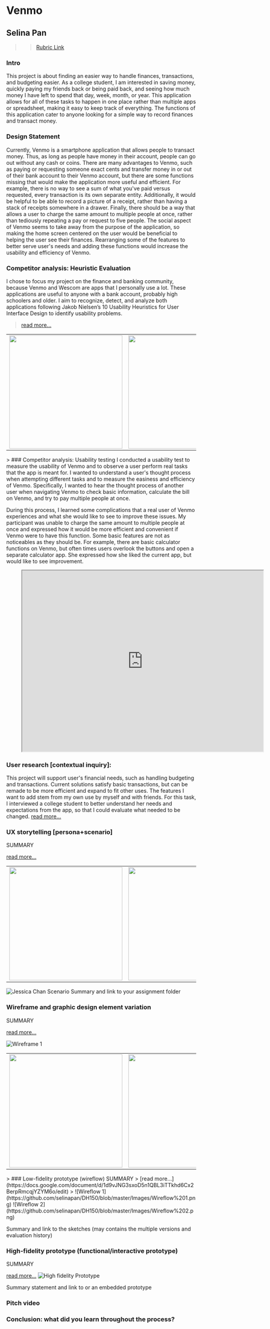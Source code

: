 # Venmo
## Selina Pan
>> [Rubric Link](https://docs.google.com/document/d/1btlTJ4O3vTVC_oZBR0vBykiYGT0_3Jxn26BaGNcndQ0/edit)
### Intro
This project is about finding an easier way to handle finances, transactions, and budgeting easier. As a college student, I am interested in saving money, quickly paying my friends back or being paid back, and seeing how much money I have left to spend that day, week, month, or year. This application allows for all of these tasks to happen in one place rather than multiple apps or spreadsheet, making it easy to keep track of everything. The functions of this application cater to anyone looking for a simple way to record finances and transact money.
>
### Design Statement
Currently, Venmo is a smartphone application that allows people to transact money. Thus, as long as people have money in their account, people can go out without any cash or coins. There are many advantages to Venmo, such as paying or requesting someone exact cents and transfer money in or out of their bank account to their Venmo account, but there are some functions missing that would make the application more useful and efficient. For example, there is no way to see a sum of what you've paid versus requested, every transaction is its own separate entity. Additionally, it would be helpful to be able to record a picture of a receipt, rather than having a stack of receipts somewhere in a drawer. Finally, there should be a way that allows a user to charge the same amount to multiple people at once, rather than tediously repeating a pay or request to five people. The social aspect of Venmo seems to take away from the purpose of the application, so making the home screen centered on the user would be beneficial to helping the user see their finances. Rearranging some of the features to better serve user's needs and adding these functions would increase the usability and efficiency of Venmo.
>
### Competitor analysis: Heuristic Evaluation
I chose to focus my project on the finance and banking community, because Venmo and Wescom are apps that I personally use a lot. These applications are useful to anyone with a bank account, probably high schoolers and older.  I aim to recognize, detect, and analyze both applications following Jakob Nielsen’s 10 Usability Heuristics for User Interface Design to identify usability problems.
> [read more...](https://github.com/selinapan/DH150/blob/master/Assignment01.md)

<table>
  <tr>
    <td> <img src="https://camo.githubusercontent.com/fcd7458109fef0f2e2d9a25d6546d310632e42a3/68747470733a2f2f333837623732697671317a336d6e69306e32363179376c312d7770656e67696e652e6e6574646e612d73736c2e636f6d2f77702d636f6e74656e742f75706c6f6164732f323031372f30372f312d312e706e67" height="300px"> </td>
     <td> <img src="https://wescom.org/newsletters/touchpoints/2015-07/images/iphone.jpg" height="300px"> </td>
  </tr>
</table>
>
### Competitor analysis: Usability testing
I conducted a usability test to measure the usability of Venmo and to observe a user perform real tasks that the app is meant for. I wanted to understand a user's thought process when attempting different tasks and to measure the easiness and efficiency of Venmo. Specifically, I wanted to hear the thought process of another user when navigating Venmo to check basic information, calculate the bill on Venmo, and try to pay multiple people at once.

During this process, I learned some complications that a real user of Venmo experiences and what she would like to see to improve these issues. My participant was unable to charge the same amount to multiple people at once and expressed how it would be more efficient and convenient if Venmo were to have this function. Some basic features are not as noticeables as they should be. For example, there are basic calculator functions on Venmo, but often times users overlook the buttons and open a separate calculator app. She expressed how she liked the current app, but would like to see improvement.

<figure class="video_container">
  <iframe src="https://drive.google.com/file/d/1xbc6chYynR2qCohl9-UasBfecfuEmBF0/preview" width="640" height="480"></iframe>
</figure>

### User research [contextual inquiry]:
This project will support user's financial needs, such as handling  budgeting and transactions. Current solutions satisfy basic transactions, but can be remade to be more efficient and expand to fit other uses. The features I want to add stem from my own use by myself and with friends. For this task, I interviewed a college student to better understand her needs and expectations from the app, so that I could evaluate what needed to be changed.
[read more...](https://github.com/selinapan/DH150/blob/master/Assignment04.md)
>
### UX storytelling [persona+scenario]
SUMMARY
>
[read more...](https://docs.google.com/presentation/d/1XBemjvncqEgdHHZ5YDSxc0d9lTV6P5X-fe09RRontus/edit#slide=id.p)

<table>
  <tr>
    <td> <img src="https://github.com/selinapan/DH150/blob/master/Images/Jessica%20Chen%20Persona.png" height="300px"> </td>
     <td> <img src="https://github.com/selinapan/DH150/blob/master/Images/Jessica%20Chen%20Empathy%20Map.png" height="300px"> </td>
  </tr>
</table>

![Jessica Chan Scenario](https://github.com/selinapan/DH150/blob/master/Images/Jessica%20Chen%20Scenario.png)
Summary and link to your assignment folder
>
### Wireframe and graphic design element variation
SUMMARY
>
[read more...](https://docs.google.com/document/d/1d9vJNG3sxoD5n1QBL3iTTkhd6Cx2BerpRmcqjYZYM6o/edit)

![Wireframe 1](https://github.com/selinapan/DH150/blob/master/Images/Wireframe%201.png)
>
<table>
  <tr>
     <td> <img src="https://github.com/selinapan/DH150/blob/master/Images/Wireframe%20pt2.png" height="300px"> </td>
     <td> <img src="https://github.com/selinapan/DH150/blob/master/Images/Wireframe%203.png" height="300px"> </td>
  </tr>
</table>
>
### Low-fidelity prototype (wireflow)
SUMMARY
>
[read more...](https://docs.google.com/document/d/1d9vJNG3sxoD5n1QBL3iTTkhd6Cx2BerpRmcqjYZYM6o/edit)
>
![Wireflow 1](https://github.com/selinapan/DH150/blob/master/Images/Wireflow%201.png)
![Wireflow 2](https://github.com/selinapan/DH150/blob/master/Images/Wireflow%202.png)

Summary and link to the sketches (may contains the multiple versions and evaluation history)
>
### High-fidelity prototype (functional/interactive prototype)
SUMMARY
>
[read more...](https://github.com/selinapan/DH150/blob/master/Assignment08.md)
![High fidelity Prototype](https://github.com/selinapan/DH150/blob/master/Images/Prototype2.png)

Summary statement and link to or an embedded prototype
>
### Pitch video
>
### Conclusion: what did you learn throughout the process?
>
